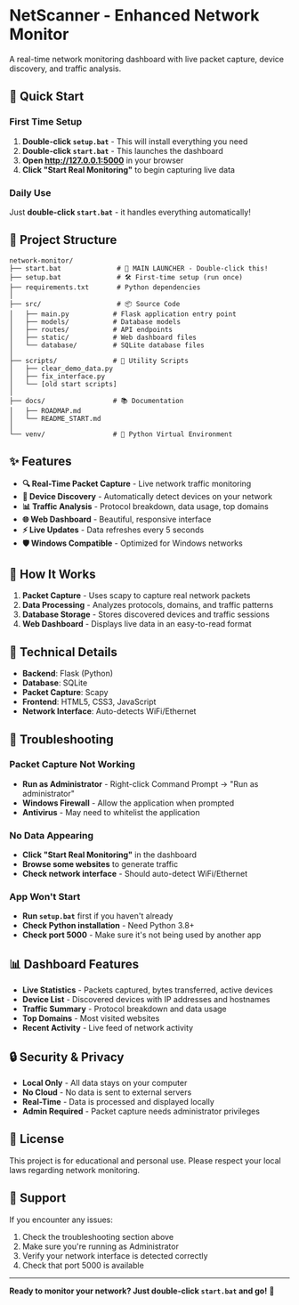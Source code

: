 # NetScanner - Enhanced Network Monitor

A real-time network monitoring dashboard with live packet capture, device discovery, and traffic analysis.

## 🚀 Quick Start

### First Time Setup
1. **Double-click `setup.bat`** - This will install everything you need
2. **Double-click `start.bat`** - This launches the dashboard
3. **Open http://127.0.0.1:5000** in your browser
4. **Click "Start Real Monitoring"** to begin capturing live data

### Daily Use
Just **double-click `start.bat`** - it handles everything automatically!

## 📁 Project Structure

```
network-monitor/
├── start.bat              # 🚀 MAIN LAUNCHER - Double-click this!
├── setup.bat              # 🛠️ First-time setup (run once)
├── requirements.txt       # Python dependencies
│
├── src/                   # 📦 Source Code
│   ├── main.py           # Flask application entry point
│   ├── models/           # Database models
│   ├── routes/           # API endpoints
│   ├── static/           # Web dashboard files
│   └── database/         # SQLite database files
│
├── scripts/              # 🔧 Utility Scripts
│   ├── clear_demo_data.py
│   ├── fix_interface.py
│   └── [old start scripts]
│
├── docs/                 # 📚 Documentation
│   ├── ROADMAP.md
│   └── README_START.md
│
└── venv/                 # 🐍 Python Virtual Environment
```

## ✨ Features

- **🔍 Real-Time Packet Capture** - Live network traffic monitoring
- **📱 Device Discovery** - Automatically detect devices on your network
- **📊 Traffic Analysis** - Protocol breakdown, data usage, top domains
- **🌐 Web Dashboard** - Beautiful, responsive interface
- **⚡ Live Updates** - Data refreshes every 5 seconds
- **🛡️ Windows Compatible** - Optimized for Windows networks

## 🎯 How It Works

1. **Packet Capture** - Uses scapy to capture real network packets
2. **Data Processing** - Analyzes protocols, domains, and traffic patterns
3. **Database Storage** - Stores discovered devices and traffic sessions
4. **Web Dashboard** - Displays live data in an easy-to-read format

## 🔧 Technical Details

- **Backend**: Flask (Python)
- **Database**: SQLite
- **Packet Capture**: Scapy
- **Frontend**: HTML5, CSS3, JavaScript
- **Network Interface**: Auto-detects WiFi/Ethernet

## 🚨 Troubleshooting

### Packet Capture Not Working
- **Run as Administrator** - Right-click Command Prompt → "Run as administrator"
- **Windows Firewall** - Allow the application when prompted
- **Antivirus** - May need to whitelist the application

### No Data Appearing
- **Click "Start Real Monitoring"** in the dashboard
- **Browse some websites** to generate traffic
- **Check network interface** - Should auto-detect WiFi/Ethernet

### App Won't Start
- **Run `setup.bat`** first if you haven't already
- **Check Python installation** - Need Python 3.8+
- **Check port 5000** - Make sure it's not being used by another app

## 📊 Dashboard Features

- **Live Statistics** - Packets captured, bytes transferred, active devices
- **Device List** - Discovered devices with IP addresses and hostnames
- **Traffic Summary** - Protocol breakdown and data usage
- **Top Domains** - Most visited websites
- **Recent Activity** - Live feed of network activity

## 🔒 Security & Privacy

- **Local Only** - All data stays on your computer
- **No Cloud** - No data is sent to external servers
- **Real-Time** - Data is processed and displayed locally
- **Admin Required** - Packet capture needs administrator privileges

## 📝 License

This project is for educational and personal use. Please respect your local laws regarding network monitoring.

## 🤝 Support

If you encounter any issues:
1. Check the troubleshooting section above
2. Make sure you're running as Administrator
3. Verify your network interface is detected correctly
4. Check that port 5000 is available

---

**Ready to monitor your network? Just double-click `start.bat` and go!** 🚀
